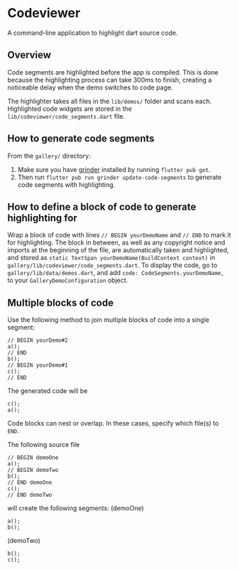 # Codeviewer

A command-line application to highlight dart source code.

## Overview

Code segments are highlighted before the app is compiled.
This is done because the highlighting process can take 300ms to finish, creating
a noticeable delay when the demo switches to code page.

The highlighter takes all files in the `lib/demos/` folder and scans each.
Highlighted code widgets are stored in the
`lib/codeviewer/code_segments.dart` file.

## How to generate code segments

From the `gallery/` directory:
1. Make sure you have [grinder](https://pub.dev/packages/grinder) installed by
running `flutter pub get`.
2. Then run `flutter pub run grinder update-code-segments` to generate code
segments with highlighting.

## How to define a block of code to generate highlighting for

Wrap a block of code with lines `// BEGIN yourDemoName` and `// END` to mark it
for highlighting. The block in between, as well as any copyright notice and
imports at the beginning of the file, are automatically taken and highlighted,
and stored as `static TextSpan yourDemoName(BuildContext context)` in
`gallery/lib/codeviewer/code_segments.dart`. To display the code, go to
`gallery/lib/data/demos.dart`, and add `code: CodeSegments.yourDemoName,` to
your `GalleryDemoConfiguration` object.

## Multiple blocks of code

Use the following method to join multiple blocks of code into a single segment:
```
// BEGIN yourDemo#2
a();
// END
b();
// BEGIN yourDemo#1
c();
// END
```
The generated code will be
```
c();
a();
```

Code blocks can nest or overlap. In these cases, specify which file(s) to `END`.

The following source file
```
// BEGIN demoOne
a();
// BEGIN demoTwo
b();
// END demoOne
c();
// END demoTwo
```
will create the following segments:
(demoOne)
```
a();
b();
```
(demoTwo)
```
b();
c();
```
